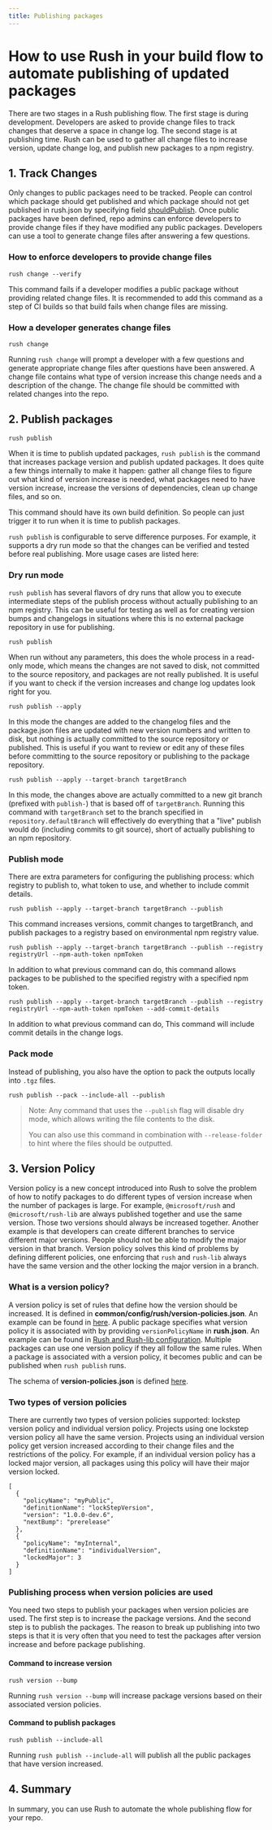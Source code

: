 ```yaml
---
title: Publishing packages
---
```


# How to use Rush in your build flow to automate publishing of updated packages

There are two stages in a Rush publishing flow. The first stage is during development. Developers are asked to provide change files to track changes that deserve a space in change log. The second stage is at publishing time. Rush can be used to gather all change files to increase version, update change log, and publish new packages to a npm registry.

## 1. Track Changes

Only changes to public packages need to be tracked. People can control which package should get published and which package should not get published in rush.json by specifying field [shouldPublish](../../maintainer/setup_new_repo). Once public packages have been defined, repo admins can enforce developers to provide change files if they have modified any public packages. Developers can use a tool to generate change files after answering a few questions.

### How to enforce developers to provide change files

    rush change --verify

This command fails if a developer modifies a public package without providing related change files. It is recommended to add this command as a step of CI builds so that build fails when change files are missing.

### How a developer generates change files

    rush change

Running `rush change` will prompt a developer with a few questions and generate appropriate change files after questions have been answered. A change file contains what type of version increase this change needs and a description of the change. The change file should be committed with related changes into the repo.

## 2. Publish packages

    rush publish

When it is time to publish updated packages, `rush publish` is the command that increases package version and publish updated packages. It does quite a few things internally to make it happen: gather all change files to figure out what kind of version increase is needed, what packages need to have version increase, increase the versions of dependencies, clean up change files, and so on.

This command should have its own build definition. So people can just trigger it to run when it is time to publish packages.

`rush publish` is configurable to serve difference purposes. For example, it supports a dry run mode so that the changes can be verified and tested before real publishing. More usage cases are listed here:

### Dry run mode

`rush publish` has several flavors of dry runs that allow you to execute intermediate steps of the publish process without actually publishing to an npm registry. This can be useful for testing as well as for creating version bumps and changelogs in situations where this is no external package repository in use for publishing.

    rush publish

When run without any parameters, this does the whole process in a read-only mode, which means the changes are not saved to disk, not committed to the source repository, and packages are not really published. It is useful if you want to check if the version increases and change log updates look right for you.

    rush publish --apply

In this mode the changes are added to the changelog files and the package.json files are updated with new version numbers and written to disk, but nothing is actually committed to the source repository or published. This is useful if you want to review or edit any of these files before committing to the source repository or publishing to the package repository.

    rush publish --apply --target-branch targetBranch

In this mode, the changes above are actually committed to a new git branch (prefixed with `publish-`) that is based off of `targetBranch`. Running this command with `targetBranch` set to the branch specified in `repository.defaultBranch` will effectively do everything that a "live" publish would do (including commits to git source), short of actually publishing to an npm repository.

### Publish mode

There are extra parameters for configuring the publishing process: which registry to publish to, what token to use, and whether to include commit details.

    rush publish --apply --target-branch targetBranch --publish

This command increases versions, commit changes to targetBranch, and publish packages to a registry based on environmental npm registry value.

    rush publish --apply --target-branch targetBranch --publish --registry registryUrl --npm-auth-token npmToken

In addition to what previous command can do, this command allows packages to be published to the specified registry with a specified npm token.

    rush publish --apply --target-branch targetBranch --publish --registry registryUrl --npm-auth-token npmToken --add-commit-details

In addition to what previous command can do, This command will include commit details in the change logs.

### Pack mode

Instead of publishing, you also have the option to pack the outputs locally into `.tgz` files.

    rush publish --pack --include-all --publish

> Note: Any command that uses the `--publish` flag will disable dry mode, which allows writing the file contents to the disk.
>
> You can also use this command in combination with `--release-folder` to hint where the files should be outputted.

## 3. Version Policy

Version policy is a new concept introduced into Rush to solve the problem of how to notify packages to do different types of version increase when the number of packages is large. For example, `@microsoft/rush` and `@microsoft/rush-lib` are always published together and use the same version. Those two versions should always be increased together. Another example is that developers can create different branches to service different major versions. People should not be able to modify the major version in that branch. Version policy solves this kind of problems by defining different policies, one enforcing that `rush` and `rush-lib` always have the same version and the other locking the major version in a branch.

### What is a version policy?

A version policy is set of rules that define how the version should be increased. It is defined in **common/config/rush/version-policies.json**. An example can be found in [here](https://github.com/microsoft/rushstack/blob/master/common/config/rush/version-policies.json). A public package specifies what version policy it is associated with by providing `versionPolicyName` in **rush.json**. An example can be found in [Rush and Rush-lib configuration](https://github.com/microsoft/rushstack/blob/master/rush.json#L46). Multiple packages can use one version policy if they all follow the same rules. When a package is associated with a version policy, it becomes public and can be published when `rush publish` runs.

The schema of **version-policies.json** is defined [here](https://github.com/microsoft/rushstack/blob/main/libraries/rush-lib/src/schemas/version-policies.schema.json).

### Two types of version policies

There are currently two types of version policies supported: lockstep version policy and individual version policy. Projects using one lockstep version policy all have the same version. Projects using an individual version policy get version increased according to their change files and the restrictions of the policy. For example, if an individual version policy has a locked major version, all packages using this policy will have their major version locked.

```
[
  {
    "policyName": "myPublic",
    "definitionName": "lockStepVersion",
    "version": "1.0.0-dev.6",
    "nextBump": "prerelease"
  },
  {
    "policyName": "myInternal",
    "definitionName": "individualVersion",
    "lockedMajor": 3
  }
]
```

### Publishing process when version policies are used

You need two steps to publish your packages when version policies are used. The first step is to increase the package versions. And the second step is to publish the packages. The reason to break up publishing into two steps is that it is very often that you need to test the packages after version increase and before package publishing.

#### Command to increase version

`rush version --bump`

Running `rush version --bump` will increase package versions based on their associated version policies.

#### Command to publish packages

`rush publish --include-all`

Running `rush publish --include-all` will publish all the public packages that have version increased.

## 4. Summary

In summary, you can use Rush to automate the whole publishing flow for your repo.
